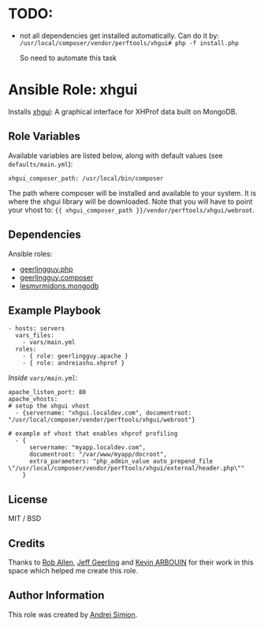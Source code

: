 # TODO:

* not all dependencies get installed automatically. Can do it by:
    `/usr/local/composer/vendor/perftools/xhgui# php -f install.php`
    
  So need to automate this task

# Ansible Role: xhgui

Installs [xhgui](https://github.com/perftools/xhgui): A graphical interface for XHProf data built on MongoDB.

## Role Variables

Available variables are listed below, along with default values (see `defaults/main.yml`):

    xhgui_composer_path: /usr/local/bin/composer

The path where composer will be installed and available to your system. It is where the xhgui library will be downloaded. Note that you will have to point your vhost to: `{{ xhgui_composer_path }}/vendor/perftools/xhgui/webroot`.

## Dependencies

Ansible roles:
 * [geerlingguy.php](https://github.com/geerlingguy/ansible-role-php)
 * [geerlingguy.composer](https://github.com/geerlingguy/ansible-role-composer)
 * [lesmyrmidons.mongodb](https://github.com/lesmyrmidons/ansible-role-mongodb)

## Example Playbook

    - hosts: servers
      vars_files:
        - vars/main.yml
      roles:
        - { role: geerlingguy.apache }
        - { role: andreiashu.xhprof }

*Inside `vars/main.yml`*:

    apache_listen_port: 80
    apache_vhosts:
    # setup the xhgui vhost
      - {servername: "xhgui.localdev.com", documentroot: "/usr/local/composer/vendor/perftools/xhgui/webroot"}

    # example of vhost that enables xhprof profiling
      - {
          servername: "myapp.localdev.com",
          documentroot: "/var/www/myapp/docroot",
          extra_parameters: "php_admin_value auto_prepend_file \"/usr/local/composer/vendor/perftools/xhgui/external/header.php\""
        }


## License

MIT / BSD

## Credits

Thanks to [Rob Allen](https://twitter.com/akrabat), [Jeff Geerling](http://jeffgeerling.com/) and [Kevin ARBOUIN](https://github.com/lesmyrmidons) for their work in this space which helped me create this role.

## Author Information

This role was created by [Andrei Simion](https://twitter.com/andreiashu).
